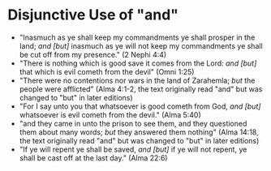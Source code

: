 # Disjunctive Use of "and"

*   "Inasmuch as ye shall keep my commandments ye shall prosper in the land;
*and [but]* inasmuch as ye will not keep my commandments ye shall be cut off from
my presence." (2 Nephi 4:4)
*   "There is nothing which is good save it comes from the Lord: *and [but]* that
which is evil cometh from the devil" (Omni 1:25)
*   "There were no contentions nor wars in the land of Zarahemla; *but* the
people were afflicted" (Alma 4:1-2, the text originally read "and" but was changed
to "but" in later editions)
*   "For I say unto you that whatsoever is good cometh from God, *and [but]*
whatsoever is evil cometh from the devil." (Alma 5:40)
*   "and they came in unto the prison to see them, and they questioned them
about many words; *but* they answered them nothing" (Alma 14:18, the text
originally read "and" but was changed to "but" in later editions)
*   "If ye will repent ye shall be saved, *and [but]* if ye will not repent, ye
shall be cast off at the last day." (Alma 22:6)